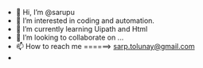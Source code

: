 - 👋 Hi, I’m @sarupu
- 👀 I’m interested in coding and automation.
- 🌱 I’m currently learning Uipath and Html
- 💞️ I’m looking to collaborate on ...
- 📫 How to reach me ======> sarp.tolunay@gmail.com
-

<!---
sarupu/sarupu is a ✨ special ✨ repository because its `README.md` (this file) appears on your GitHub profile.
You can click the Preview link to take a look at your changes.
--->
